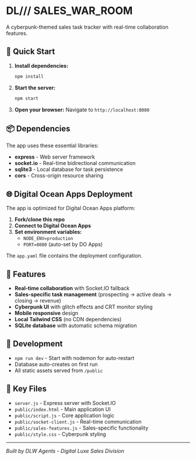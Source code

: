 # DL/// SALES_WAR_ROOM

A cyberpunk-themed sales task tracker with real-time collaboration features.

## 🚀 Quick Start

1. **Install dependencies:**
   ```bash
   npm install
   ```

2. **Start the server:**
   ```bash
   npm start
   ```

3. **Open your browser:**
   Navigate to `http://localhost:8080`

## 📦 Dependencies

The app uses these essential libraries:
- **express** - Web server framework
- **socket.io** - Real-time bidirectional communication
- **sqlite3** - Local database for task persistence
- **cors** - Cross-origin resource sharing

## 🌐 Digital Ocean Apps Deployment

The app is optimized for Digital Ocean Apps platform:

1. **Fork/clone this repo**
2. **Connect to Digital Ocean Apps** 
3. **Set environment variables:**
   - `NODE_ENV=production`
   - `PORT=8080` (auto-set by DO Apps)

The `app.yaml` file contains the deployment configuration.

## 🎯 Features

- **Real-time collaboration** with Socket.IO fallback
- **Sales-specific task management** (prospecting → active deals → closing → revenue)
- **Cyberpunk UI** with glitch effects and CRT monitor styling
- **Mobile responsive** design
- **Local Tailwind CSS** (no CDN dependencies)
- **SQLite database** with automatic schema migration

## 🔧 Development

- `npm run dev` - Start with nodemon for auto-restart
- Database auto-creates on first run
- All static assets served from `/public`

## 📁 Key Files

- `server.js` - Express server with Socket.IO
- `public/index.html` - Main application UI
- `public/script.js` - Core application logic
- `public/socket-client.js` - Real-time communication
- `public/sales-features.js` - Sales-specific functionality
- `public/style.css` - Cyberpunk styling

---
*Built by DLW Agents - Digital Luxe Sales Division*